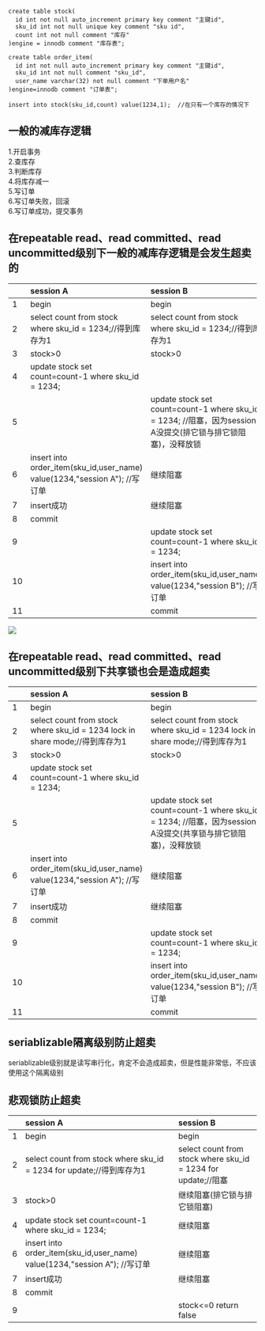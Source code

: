 ```
create table stock(
  id int not null auto_increment primary key comment "主键id",
  sku_id int not null unique key comment "sku id",
  count int not null comment "库存"
)engine = innodb comment "库存表";

create table order_item(
  id int not null auto_increment primary key comment "主键id",
  sku_id int not null comment "sku_id",
  user_name varchar(32) not null comment "下单用户名"
)engine=innodb comment "订单表";

insert into stock(sku_id,count) value(1234,1);  //在只有一个库存的情况下

```
## 一般的减库存逻辑
1.开启事务<br>
2.查库存<br>
3.判断库存<br>
4.将库存减一<br>
5.写订单<br>
6.写订单失败，回滚<br>
6.写订单成功，提交事务<br>
## 在repeatable read、read committed、read uncommitted级别下一般的减库存逻辑是会发生超卖的

||session A|session B|
|:---|:---|:---|
|1|begin|begin|
|2|select count from stock where sku_id = 1234;//得到库存为1|select count from stock where sku_id = 1234;//得到库存为1|
|3|stock>0|stock>0|
|4|update stock set count=count-1 where sku_id = 1234;||
|5||update stock set count=count-1 where sku_id = 1234;  //阻塞，因为session A没提交(排它锁与排它锁阻塞)，没释放锁|
|6|insert into order_item(sku_id,user_name) value(1234,"session A");  //写订单|继续阻塞|
|7|insert成功|继续阻塞|
|8|commit||
|9||update stock set count=count-1 where sku_id = 1234;|
|10||insert into order_item(sku_id,user_name) value(1234,"session B"); //写订单|
|11||commit|
![](https://github.com/HeTingwei/ReadmeLearn/blob/master/1.jpg)

## 在repeatable read、read committed、read uncommitted级别下共享锁也会是造成超卖
||session A|session B|
|:---|:---|:---|
|1|begin|begin|
|2|select count from stock where sku_id = 1234 lock in share mode;//得到库存为1|select count from stock where sku_id = 1234 lock in share mode;//得到库存为1|
|3|stock>0|stock>0|
|4|update stock set count=count-1 where sku_id = 1234;||
|5||update stock set count=count-1 where sku_id = 1234;  //阻塞，因为session A没提交(共享锁与排它锁阻塞)，没释放锁|
|6|insert into order_item(sku_id,user_name) value(1234,"session A");  //写订单|继续阻塞|
|7|insert成功|继续阻塞|
|8|commit||
|9||update stock set count=count-1 where sku_id = 1234;|
|10||insert into order_item(sku_id,user_name) value(1234,"session B"); //写订单|
|11||commit|

## seriablizable隔离级别防止超卖
  seriablizable级别就是读写串行化，肯定不会造成超卖，但是性能非常低，不应该使用这个隔离级别
## 悲观锁防止超卖

||session A|session B|
|:---|:---|:---|
|1|begin|begin|
|2|select count from stock where sku_id = 1234 for update;//得到库存为1|select count from stock where sku_id = 1234 for update;//阻塞|
|3|stock>0|继续阻塞(排它锁与排它锁阻塞)|
|4|update stock set count=count-1 where sku_id = 1234;|继续阻塞|
|6|insert into order_item(sku_id,user_name) value(1234,"session A");  //写订单|继续阻塞|
|7|insert成功|继续阻塞|
|8|commit||
|9||stock<=0 return false|
